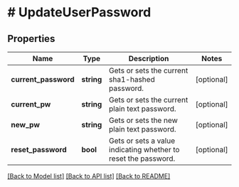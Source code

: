 # # UpdateUserPassword

## Properties

Name | Type | Description | Notes
------------ | ------------- | ------------- | -------------
**current_password** | **string** | Gets or sets the current sha1-hashed password. | [optional]
**current_pw** | **string** | Gets or sets the current plain text password. | [optional]
**new_pw** | **string** | Gets or sets the new plain text password. | [optional]
**reset_password** | **bool** | Gets or sets a value indicating whether to reset the password. | [optional]

[[Back to Model list]](../../README.md#models) [[Back to API list]](../../README.md#endpoints) [[Back to README]](../../README.md)
